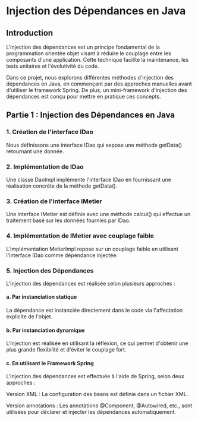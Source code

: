 # Injection des Dépendances en Java

## Introduction

L'injection des dépendances est un principe fondamental de la programmation orientée objet visant à réduire le couplage entre les composants d'une application. Cette technique facilite la maintenance, les tests unitaires et l'évolutivité du code.

Dans ce projet, nous explorons différentes méthodes d'injection des dépendances en Java, en commençant par des approches manuelles avant d'utiliser le framework Spring. De plus, un mini-framework d'injection des dépendances est conçu pour mettre en pratique ces concepts.

## Partie 1 : Injection des Dépendances en Java

### 1. Création de l'interface IDao

Nous définissons une interface IDao qui expose une méthode getData() retournant une donnée.

### 2. Implémentation de IDao

Une classe DaoImpl implémente l'interface IDao en fournissant une réalisation concrète de la méthode getData().

### 3. Création de l'interface IMetier

Une interface IMetier est définie avec une méthode calcul() qui effectue un traitement basé sur les données fournies par IDao.

### 4. Implémentation de IMetier avec couplage faible

L'implémentation MetierImpl repose sur un couplage faible en utilisant l'interface IDao comme dépendance injectée.

### 5. Injection des Dépendances

L'injection des dépendances est réalisée selon plusieurs approches :

#### a. Par instanciation statique

La dépendance est instanciée directement dans le code via l'affectation explicite de l'objet.

#### b. Par instanciation dynamique

L'injection est réalisée en utilisant la réflexion, ce qui permet d'obtenir une plus grande flexibilité et d'éviter le couplage fort.

#### c. En utilisant le Framework Spring

L'injection des dépendances est effectuée à l'aide de Spring, selon deux approches :

Version XML : La configuration des beans est définie dans un fichier XML.

Version annotations : Les annotations @Component, @Autowired, etc., sont utilisées pour déclarer et injecter les dépendances automatiquement.


